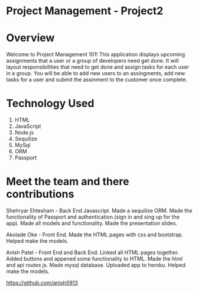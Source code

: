 # Project Management - Project2

# Overview
Welcome to Project Management 101! This application displays upcoming assignments that a user or a group of developers need get done. It will layout responsibilities that need to get done and assign tasks for each user in a group. You will be able to add new users to an assingments, add new tasks for a user and submit the assinment to the customer once complete.

# Technology Used
1. HTML
2. JavaScript
3. Node.js
4. Sequilize
5. MySql
6. ORM
7. Passport

# Meet the team and there contributions

Shehryar Ehtesham - Back End Javascript. Made a sequilize ORM. Made the functionality of Passport and authentication.(sign in and sing up for the app). Made all models and functionality. Made the presentation slides.

Akolade Oke - Front End. Made the HTML pages with css and bootstrap. Helped make the models.

Anish Patel - Front End and Back End. Linked all HTML pages together. Added buttons and appened some functionality to HTML. Made the html and api routes js. Made mysql database. Uploaded app to heroku. Helped make the models.

https://github.com/anish0913




